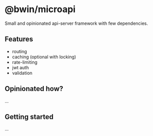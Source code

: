 
# @bwin/microapi

Small and opinionated api-server framework with few dependencies.

## Features

- routing
- caching (optional with locking)
- rate-limiting
- jwt auth
- validation

## Opinionated how?

...

## Getting started

...
